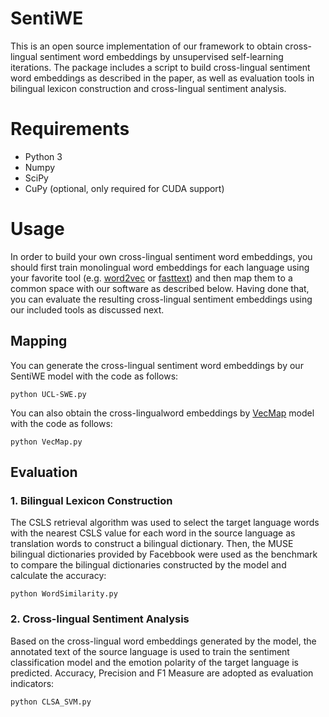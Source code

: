 # SentiWE 
This is an open source implementation of our framework to obtain cross-lingual sentiment word embeddings by unsupervised self-learning iterations.
The package includes a script to build cross-lingual sentiment word embeddings as described in the paper, as well as evaluation tools in bilingual lexicon construction and cross-lingual sentiment analysis.
# Requirements
* Python 3
* Numpy
* SciPy
* CuPy (optional, only required for CUDA support)
# Usage
In order to build your own cross-lingual sentiment word embeddings, you should first train monolingual word embeddings for each language using your favorite tool (e.g. [word2vec](https://github.com/tmikolov/word2vec) or [fasttext](https://github.com/facebookresearch/fastText)) and then map them to a common space with our software as described below. Having done that, you can evaluate the resulting cross-lingual sentiment embeddings using our included tools as discussed next.
## Mapping
You can generate the cross-lingual sentiment word embeddings by our SentiWE model with the code as follows:
```
python UCL-SWE.py
```
You can also obtain the cross-lingualword embeddings by [VecMap](https://github.com/lishiqimagic/vecmap) model with the code as follows:
```
python VecMap.py
```
## Evaluation
### 1. Bilingual Lexicon Construction
The CSLS retrieval algorithm was used to select the target language words with the nearest CSLS value for each word in the source language as translation words to construct a bilingual dictionary. Then, the MUSE bilingual dictionaries provided by Facebbook were used as the benchmark to compare the bilingual dictionaries constructed by the model and calculate the accuracy:
```
python WordSimilarity.py
```
### 2. Cross-lingual Sentiment Analysis
Based on the cross-lingual word embeddings generated by the model, the annotated text of the source language is used to train the sentiment classification model and the emotion polarity of the target language is predicted. Accuracy, Precision and F1 Measure are adopted as evaluation indicators:
```
python CLSA_SVM.py
```
